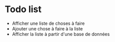 # Todo list

- Afficher une liste de choses à faire
- Ajouter une chose à faire à la liste
- Afficher la liste à partir d'une base de données